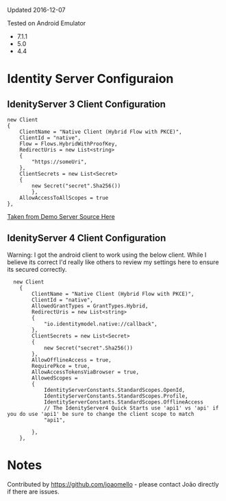 


Updated 2016-12-07

Tested on Android Emulator
* 7.1.1
* 5.0
* 4.4


# Identity Server Configuraion


## IdenityServer 3 Client Configuration
```
new Client
{
    ClientName = "Native Client (Hybrid Flow with PKCE)",
    ClientId = "native",
    Flow = Flows.HybridWithProofKey,
    RedirectUris = new List<string>
    {
        "https://someUri",
    },
    ClientSecrets = new List<Secret>
    {
        new Secret("secret".Sha256())
        },
    AllowAccessToAllScopes = true
},
```

[Taken from Demo Server Source Here](https://github.com/IdentityServer/demo.identityserver.io/blob/master/AzureWebSitesDeployment/Config/Clients.cs)



## IdenityServer 4 Client Configuration

Warning: I got the android client to work using the below client. While I believe its correct I'd really like others to review my settings here to ensure its secured correctly. 

```
  new Client
    {
        ClientName = "Native Client (Hybrid Flow with PKCE)",
        ClientId = "native",
        AllowedGrantTypes = GrantTypes.Hybrid,
        RedirectUris = new List<string>
        {
            "io.identitymodel.native://callback",
        },
        ClientSecrets = new List<Secret>
        {
            new Secret("secret".Sha256())
        },
        AllowOfflineAccess = true,
        RequirePkce = true,
        AllowAccessTokensViaBrowser = true,
        AllowedScopes =
        {
            IdentityServerConstants.StandardScopes.OpenId,
            IdentityServerConstants.StandardScopes.Profile,
            IdentityServerConstants.StandardScopes.OfflineAccess
            // The IdenityServer4 Quick Starts use 'api1' vs 'api' if you do use 'api1' be sure to change the client scope to match 
            "api1", 

        },
    },
```

# Notes

Contributed by https://github.com/joaomello - please contact João directly if there are issues.
